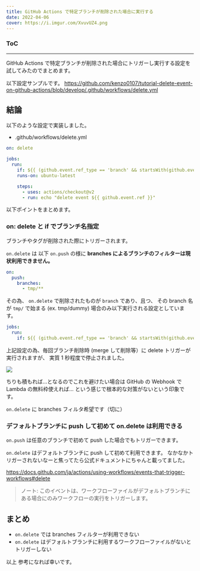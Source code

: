 ```yaml
---
title: GitHub Actions で特定ブランチが削除された場合に実行する
date: 2022-04-06
cover: https://i.imgur.com/XvuvUZ4.png
---
```


<div class="toc">
<div class="toc-content">
<h3 class="menu-label">ToC</h3>
<!-- toc -->
</div>
</div>

---

GitHub Actions で特定ブランチが削除された場合にトリガーし実行する設定を試してみたのでまとめます。

以下設定サンプルです。
https://github.com/kenzo0107/tutorial-delete-event-on-github-actions/blob/develop/.github/workflows/delete.yml

<!-- more -->

## 結論

以下のような設定で実装しました。

- .github/workflows/delete.yml

```yml
on: delete

jobs:
  run:
    if: ${{ (github.event.ref_type == 'branch' && startsWith(github.event.ref, 'tmp/')) }}
    runs-on: ubuntu-latest

    steps:
      - uses: actions/checkout@v2
      - run: echo "delete event ${{ github.event.ref }}"
```

以下ポイントをまとめます。

### on: delete と if でブランチ名指定

ブランチやタグが削除された際にトリガーされます。

`on.delete` は 以下 `on.push` の様に **branches によるブランチのフィルターは現状利用できません。**

```yml
on:
  push:
    branches:
      - tmp/**
```

その為、 `on.delete` で削除されたものが `branch` であり、且つ、
その branch 名が `tmp/` で始まる (ex. tmp/dummy) 場合のみ以下実行される設定としています。

```yml
jobs:
  run:
    if: ${{ (github.event.ref_type == 'branch' && startsWith(github.event.ref, 'tmp/')) }}
```

上記設定の為、毎回ブランチ削除時 (merge して削除等）に delete トリガーが実行されますが、
実質 1 秒程度で停止されました。

![](https://i.imgur.com/3Kbhcml.png)

ちりも積もれば...となるのでこれを避けたい場合は GitHub の Webhook で Lambda の無料枠使えれば...
という感じで根本的な対策がないという印象です。

`on.delete` に branches フィルタ希望です（切に）

### デフォルトブランチに push して初めて on.delete は利用できる

`on.push` は任意のブランチで初めて push した場合でもトリガーできます。

`on.delete` はデフォルトブランチに push して初めて利用できます。
なかなかトリガーされないなーと焦ってたら公式ドキュメントにちゃんと載ってました。

https://docs.github.com/ja/actions/using-workflows/events-that-trigger-workflows#delete

> ノート: このイベントは、ワークフローファイルがデフォルトブランチにある場合にのみワークフローの実行をトリガーします。

## まとめ

- `on.delete` では branches フィルターが利用できない
- `on.delete` はデフォルトブランチに利用するワークフローファイルがないとトリガーしない

以上
参考になれば幸いです。
